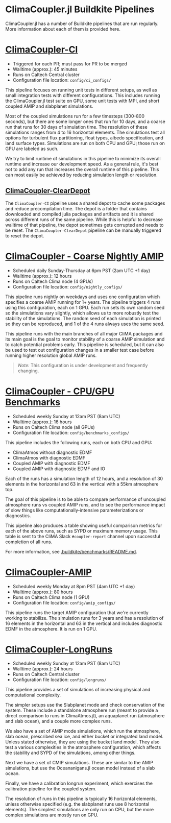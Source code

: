 # ClimaCoupler.jl Buildkite Pipelines

ClimaCoupler.jl has a number of Buildkite pipelines that are run regularly.
More information about each of them is provided here.


# [ClimaCoupler-CI](https://buildkite.com/clima/climacoupler-ci)
- Triggered for each PR; must pass for PR to be merged
- Walltime (approx.): 45 minutes
- Runs on Caltech Central cluster
- Configuration file location: `config/ci_configs/`

This pipeline focuses on running unit tests in different setups, as well as small
integration tests with different configurations. This includes running the
ClimaCoupler.jl test suite on GPU,
some unit tests with MPI, and short coupled AMIP and slabplanet simulations.

Most of the coupled simulations run for a few timesteps (300-800 seconds), but
there are some longer ones that run for 10 days, and a coarse run that runs for
30 days of simulation time. The resolution of these simulations ranges from 4 to
16 horizontal elements. The simulations test all options for turbulent flux partitioning,
float types, albedo specification, and land surface types. Simulations are run on both
CPU and GPU; those run on GPU are labeled as such.

We try to limit runtime of simulations in this pipeline to minimize its overall runtime
and increase our development speed. As a general rule, it's best not to add any run
that increases the overall runtime of this pipeline. This can most easily be achieved by
reducing simulation length or resolution.

## [ClimaCoupler-ClearDepot](https://buildkite.com/clima/climacoupler-cleardepot)
The `ClimaCoupler-CI` pipeline uses a shared depot to cache some packages and reduce precompilation time.
The depot is a folder that contains downloaded and compiled julia packages and artifacts and it is shared across
different runs of the same pipeline. While this is helpful to decrease walltime of that pipeline, the depot sometimes
gets corrupted and needs to be reset. The `ClimaCoupler-ClearDepot` pipeline can be
manually triggered to reset the depot.

# [ClimaCoupler - Coarse Nightly AMIP](https://buildkite.com/clima/climacoupler-coarse-nightly-amip)
- Scheduled daily Sunday-Thursday at 6pm PST (2am UTC +1 day)
- Walltime (approx.): 12 hours
- Runs on Caltech Clima node (4 GPUs)
- Configuration file location: `config/nightly_configs/`

This pipeline runs nightly on weekdays and uses one configuration which specifies
a coarse AMIP running for 1+ years. The pipeline triggers 4 runs using this configuration,
each on 1 GPU.
Each run sets its own random seed so the simulations vary slightly, which allows us to more
robustly test the stability of the simulations. The random seed of each simulation
is printed so they can be reproduced, and 1 of the 4 runs always uses the same seed.

This pipeline runs with the main branches of all major CliMA packages and its main goal is
the goal to monitor stability of a coarse AMIP simulation and to catch potential problems
early. This pipeline is scheduled, but it can also be used to test out configuration changes
in a smaller test case before running higher resolution global AMIP runs.

> _Note:_  This configuration is under development and frequently changing.

# [ClimaCoupler - CPU/GPU Benchmarks](https://buildkite.com/clima/climacoupler-cpu-gpu-benchmarks)
- Scheduled weekly Sunday at 12am PST (8am UTC)
- Walltime (approx.): 16 hours
- Runs on Caltech Clima node (all GPUs)
- Configuration file location: `config/benchmarks_configs/`

This pipeline includes the following runs, each on both CPU and GPU:
- ClimaAtmos without diagnostic EDMF
- ClimaAtmos with diagnostic EDMF
- Coupled AMIP with diagnostic EDMF
- Coupled AMIP with diagnostic EDMF and IO

Each of the runs has a simulation length of 12 hours, and a resolution of 30
elements in the horizontal and 63 in the vertical with a 55km atmosphere top.

The goal of this pipeline is to be able to compare performance of uncoupled atmosphere
runs vs coupled AMIP runs, and to see the performance impact of slow things like
computationally-intensive parameterizations or diagnostics.

This pipeline also produces a table showing useful comparison metrics for each of
the above runs, such as SYPD or maximum memory usage. This table is sent to the
CliMA Slack `#coupler-report` channel upon successful completion of all runs.

For more information, see [.buildkite/benchmarks/README.md](benchmarks/README.md).

# [ClimaCoupler-AMIP](https://buildkite.com/clima/climacoupler-amip)
- Scheduled weekly Monday at 8pm PST (4am UTC +1 day)
- Walltime (approx.): 80 hours
- Runs on Caltech Clima node (1 GPU)
- Configuration file location: `config/amip_configs/`

This pipeline runs the target AMIP configuration that we're currently working to stabilize.
The simulation runs for 3 years and has a resolution of 16
elements in the horizontal and 63 in the vertical
and includes diagnostic EDMF in the atmosphere. It is run on 1 GPU.

# [ClimaCoupler-LongRuns](https://buildkite.com/clima/climacoupler-longruns)
- Scheduled weekly Sunday at 12am PST (8am UTC)
- Walltime (approx.): 24 hours
- Runs on Caltech Central cluster
- Configuration file location: `config/longruns/`

This pipeline provides a set of simulations of increasing physical and computational complexity.

The simpler setups use the Slabplanet mode and check conservation of the system.
These include a standalone atmosphere run (meant to provide a direct
comparison to runs in ClimaAtmos.jl), an aquaplanet run (atmosphere and slab ocean),
and a couple more complex runs.

We also have a set of AMIP mode simulations, which run the atmosphere, slab ocean,
prescribed sea ice, and either bucket or integrated land model. Unless stated otherwise,
they are using the bucket land model. They also test a various complexities in the
atmosphere configuration, which affects the stability and SYPD of the simulations, among
other things.

Next we have a set of CMIP simulations. These are similar to the AMIP simulations, but
use the Oceananigans.jl ocean model instead of a slab ocean.

Finally, we have a calibration longrun experiment, which exercises the calibration
pipeline for the coupled system.

The resolution of runs in this pipeline is typically 16 horizontal elements,
unless otherwise specified (e.g. the slabplanet runs use 8 horizontal elements).
The simplest simulations are only run on CPU, but the more complex
simulations are mostly run on GPU.
